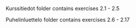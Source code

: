 Kurssitiedot folder contains exercises 2.1 - 2.5

Puhelinluettelo folder contains exercises 2.6 - 2.17
